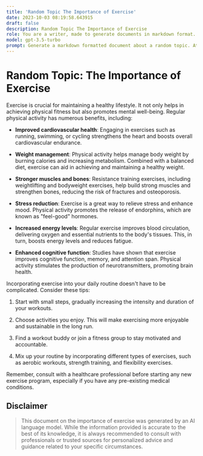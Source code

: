 ```yaml
---
title: 'Random Topic The Importance of Exercise'
date: 2023-10-03 08:19:58.643915
draft: false
description: Random Topic The Importance of Exercise
role: You are a writer, made to generate documents in markdown format. It is very important that all of the documents you generate are in valid markdown format.
model: gpt-3.5-turbo
prompt: Generate a markdown formatted document about a random topic. At the bottom, include a disclaimer explaining that the document was generated by you. The first line of the document should be the title. Make sure that the entire document is in proper markdown format, using a mix of various tags to make the document visually appealing.
---
```


# Random Topic: The Importance of Exercise

Exercise is crucial for maintaining a healthy lifestyle. It not only helps in achieving physical fitness but also promotes mental well-being. Regular physical activity has numerous benefits, including:

- **Improved cardiovascular health**: Engaging in exercises such as running, swimming, or cycling strengthens the heart and boosts overall cardiovascular endurance.

- **Weight management**: Physical activity helps manage body weight by burning calories and increasing metabolism. Combined with a balanced diet, exercise can aid in achieving and maintaining a healthy weight.

- **Stronger muscles and bones**: Resistance training exercises, including weightlifting and bodyweight exercises, help build strong muscles and strengthen bones, reducing the risk of fractures and osteoporosis.

- **Stress reduction**: Exercise is a great way to relieve stress and enhance mood. Physical activity promotes the release of endorphins, which are known as "feel-good" hormones.

- **Increased energy levels**: Regular exercise improves blood circulation, delivering oxygen and essential nutrients to the body's tissues. This, in turn, boosts energy levels and reduces fatigue.

- **Enhanced cognitive function**: Studies have shown that exercise improves cognitive function, memory, and attention span. Physical activity stimulates the production of neurotransmitters, promoting brain health.

Incorporating exercise into your daily routine doesn't have to be complicated. Consider these tips:

1. Start with small steps, gradually increasing the intensity and duration of your workouts.

2. Choose activities you enjoy. This will make exercising more enjoyable and sustainable in the long run.

3. Find a workout buddy or join a fitness group to stay motivated and accountable.

4. Mix up your routine by incorporating different types of exercises, such as aerobic workouts, strength training, and flexibility exercises.

Remember, consult with a healthcare professional before starting any new exercise program, especially if you have any pre-existing medical conditions.

## Disclaimer

> This document on the importance of exercise was generated by an AI language model. While the information provided is accurate to the best of its knowledge, it is always recommended to consult with professionals or trusted sources for personalized advice and guidance related to your specific circumstances.